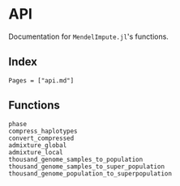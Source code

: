 # API

Documentation for `MendelImpute.jl`'s functions.

## Index

```@index
Pages = ["api.md"]
```

## Functions

```@docs
phase
compress_haplotypes
convert_compressed
admixture_global
admixture_local
thousand_genome_samples_to_population
thousand_genome_samples_to_super_population
thousand_genome_population_to_superpopulation
```
